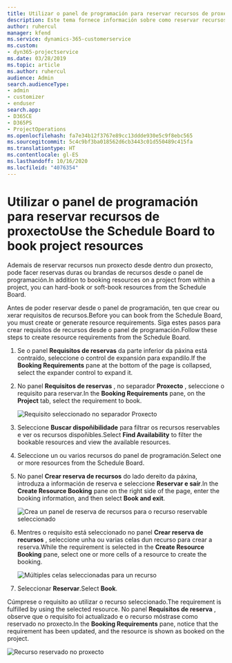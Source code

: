 ```yaml
---
title: Utilizar o panel de programación para reservar recursos de proxecto
description: Este tema fornece información sobre como reservar recursos.
author: ruhercul
manager: kfend
ms.service: dynamics-365-customerservice
ms.custom:
- dyn365-projectservice
ms.date: 03/28/2019
ms.topic: article
ms.author: ruhercul
audience: Admin
search.audienceType:
- admin
- customizer
- enduser
search.app:
- D365CE
- D365PS
- ProjectOperations
ms.openlocfilehash: fa7e34b12f3767e89cc13ddde930e5c9f8ebc565
ms.sourcegitcommit: 5c4c9bf3ba018562d6cb3443c01d550489c415fa
ms.translationtype: HT
ms.contentlocale: gl-ES
ms.lasthandoff: 10/16/2020
ms.locfileid: "4076354"
---
```

# <a name="use-the-schedule-board-to-book-project-resources"></a><span data-ttu-id="02e49-103">Utilizar o panel de programación para reservar recursos de proxecto</span><span class="sxs-lookup"><span data-stu-id="02e49-103">Use the Schedule Board to book project resources</span></span>

<span data-ttu-id="02e49-104">Ademais de reservar recursos nun proxecto desde dentro dun proxecto, pode facer reservas duras ou brandas de recursos desde o panel de programación.</span><span class="sxs-lookup"><span data-stu-id="02e49-104">In addition to booking resources on a project from within a project, you can hard-book or soft-book resources from the Schedule Board.</span></span>

<span data-ttu-id="02e49-105">Antes de poder reservar desde o panel de programación, ten que crear ou xerar requisitos de recursos.</span><span class="sxs-lookup"><span data-stu-id="02e49-105">Before you can book from the Schedule Board, you must create or generate resource requirements.</span></span> <span data-ttu-id="02e49-106">Siga estes pasos para crear requisitos de recursos desde o panel de programación.</span><span class="sxs-lookup"><span data-stu-id="02e49-106">Follow these steps to create resource requirements from the Schedule Board.</span></span>

1. <span data-ttu-id="02e49-107">Se o panel **Requisitos de reservas** da parte inferior da páxina está contraído, seleccione o control de expansión para expandilo.</span><span class="sxs-lookup"><span data-stu-id="02e49-107">If the **Booking Requirements** pane at the bottom of the page is collapsed, select the expander control to expand it.</span></span>
2. <span data-ttu-id="02e49-108">No panel **Requisitos de reservas** , no separador **Proxecto** , seleccione o requisito para reservar.</span><span class="sxs-lookup"><span data-stu-id="02e49-108">In the **Booking Requirements** pane, on the **Project** tab, select the requirement to book.</span></span>

    ![Requisito seleccionado no separador Proxecto](media/Resource-Management-image73.png)

3. <span data-ttu-id="02e49-110">Seleccione **Buscar dispoñibilidade** para filtrar os recursos reservables e ver os recursos dispoñibles.</span><span class="sxs-lookup"><span data-stu-id="02e49-110">Select **Find Availability** to filter the bookable resources and view the available resources.</span></span> 
4. <span data-ttu-id="02e49-111">Seleccione un ou varios recursos do panel de programación.</span><span class="sxs-lookup"><span data-stu-id="02e49-111">Select one or more resources from the Schedule Board.</span></span> 
5. <span data-ttu-id="02e49-112">No panel **Crear reserva de recursos** do lado dereito da páxina, introduza a información de reserva e seleccione **Reservar e saír**.</span><span class="sxs-lookup"><span data-stu-id="02e49-112">In the **Create Resource Booking** pane on the right side of the page, enter the booking information, and then select **Book and exit**.</span></span>

    ![Crea un panel de reserva de recursos para o recurso reservable seleccionado](media/Resource-Management-image74.png)

6. <span data-ttu-id="02e49-114">Mentres o requisito está seleccionado no panel **Crear reserva de recursos** , seleccione unha ou varias celas dun recurso para crear a reserva.</span><span class="sxs-lookup"><span data-stu-id="02e49-114">While the requirement is selected in the **Create Resource Booking** pane, select one or more cells of a resource to create the booking.</span></span>

    ![Múltiples celas seleccionadas para un recurso](media/Resource-Management-image75.png)

7. <span data-ttu-id="02e49-116">Seleccionar **Reservar**.</span><span class="sxs-lookup"><span data-stu-id="02e49-116">Select **Book**.</span></span>

<span data-ttu-id="02e49-117">Cúmprese o requisito ao utilizar o recurso seleccionado.</span><span class="sxs-lookup"><span data-stu-id="02e49-117">The requirement is fulfilled by using the selected resource.</span></span> <span data-ttu-id="02e49-118">No panel **Requisitos de reserva** , observe que o requisito foi actualizado e o recurso móstrase como reservado no proxecto.</span><span class="sxs-lookup"><span data-stu-id="02e49-118">In the **Booking Requirements** pane, notice that the requirement has been updated, and the resource is shown as booked on the project.</span></span>

![Recurso reservado no proxecto](media/Resource-Management-image76.png)
